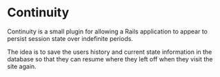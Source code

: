 # Continuity

Continuity is a small plugin for allowing a Rails application to appear to persist session state over indefinite periods.

The idea is to save the users history and current state information in the database so that they can resume where they left off when they visit the site again.